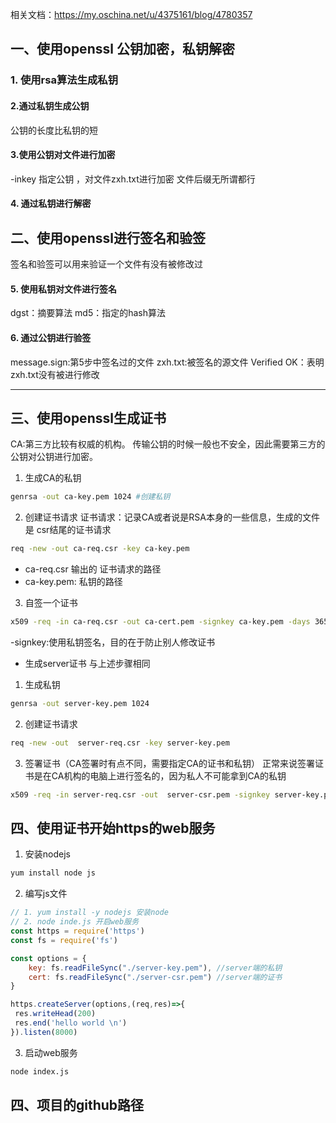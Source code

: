 相关文档：https://my.oschina.net/u/4375161/blog/4780357

## 一、使用openssl 公钥加密，私钥解密
### 1. 使用rsa算法生成私钥

#### 2.通过私钥生成公钥

公钥的长度比私钥的短
#### 3.使用公钥对文件进行加密
-inkey 指定公钥 ，对文件zxh.txt进行加密
文件后缀无所谓都行

#### 4. 通过私钥进行解密

## 二、使用openssl进行签名和验签
签名和验签可以用来验证一个文件有没有被修改过
#### 5. 使用私钥对文件进行签名
dgst：摘要算法
md5：指定的hash算法

#### 6. 通过公钥进行验签
message.sign:第5步中签名过的文件
zxh.txt:被签名的源文件
Verified OK：表明 zxh.txt没有被进行修改


----------
## 三、使用openssl生成证书
CA:第三方比较有权威的机构。
传输公钥的时候一般也不安全，因此需要第三方的公钥对公钥进行加密。
1. 生成CA的私钥
```bash
genrsa -out ca-key.pem 1024 #创建私钥
```

2. 创建证书请求
证书请求：记录CA或者说是RSA本身的一些信息，生成的文件是 csr结尾的证书请求
```bash
req -new -out ca-req.csr -key ca-key.pem
```
* ca-req.csr 输出的 证书请求的路径
* ca-key.pem: 私钥的路径

3. 自签一个证书
```bash
x509 -req -in ca-req.csr -out ca-cert.pem -signkey ca-key.pem -days 365
```
-signkey:使用私钥签名，目的在于防止别人修改证书

* 生成server证书
与上述步骤相同
1. 生成私钥
```bash
genrsa -out server-key.pem 1024
```
2. 创建证书请求
```bash
req -new -out  server-req.csr -key server-key.pem 
```
3. 签署证书（CA签署时有点不同，需要指定CA的证书和私钥）
正常来说签署证书是在CA机构的电脑上进行签名的，因为私人不可能拿到CA的私钥
```bash
x509 -req -in server-req.csr -out  server-csr.pem -signkey server-key.pem -CA ca-cert.pem  -CAkey ca-key.pem -CAcreateserial -days 365
```


## 四、使用证书开始https的web服务
1. 安装nodejs
```bash
yum install node js 
```
2. 编写js文件
```js
// 1. yum install -y nodejs 安装node
// 2. node inde.js 开启web服务
const https = require('https')
const fs = require('fs')

const options = {
    key: fs.readFileSync("./server-key.pem"), //server端的私钥
    cert: fs.readFileSync("./server-csr.pem") //server端的证书
}

https.createServer(options,(req,res)=>{
 res.writeHead(200)
 res.end('hello world \n')
}).listen(8000)
```
3. 启动web服务
```bash
node index.js
```
## 四、项目的github路径

